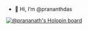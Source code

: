 - 👋 Hi, I’m @prananthdas

<!---
prananthdas/prananthdas is a ✨ special ✨ repository because its `README.md` (this file) appears on your GitHub profile.
You can click the Preview link to take a look at your changes.
--->
[![@prananath's Holopin board](https://holopin.me/prananath)](https://holopin.io/@prananath)
